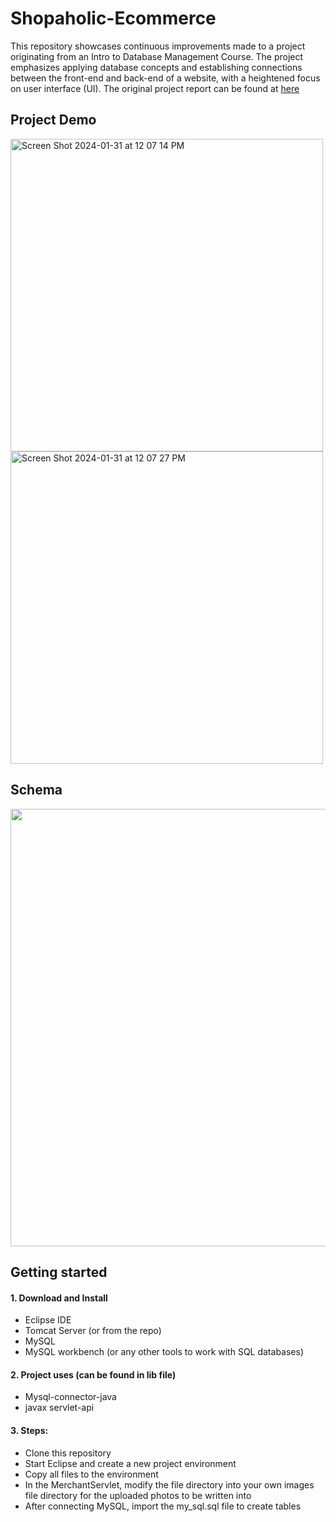 # Shopaholic-Ecommerce


This repository showcases continuous improvements made to a project originating from an Intro to Database Management Course. The project emphasizes applying database concepts and establishing connections between the front-end and back-end of a website, with a heightened focus on user interface (UI).
The original project report can be found at [here](https://phuonghuynh9987.github.io/portfolio/Final-report-CS-157A.pdf)



## Project Demo
<img width="500" alt="Screen Shot 2024-01-31 at 12 07 14 PM" src="https://github.com/PhuongHuynh9987/Shopaholic-Ecommerce/assets/54336313/e04d2d27-bab5-40c4-9bec-bfd5b72e0069">
<img width="500" alt="Screen Shot 2024-01-31 at 12 07 27 PM" src="https://github.com/PhuongHuynh9987/Shopaholic-Ecommerce/assets/54336313/bf1a5950-060a-4aed-a44f-6ae0fe32f6d5">

## Schema

<img src="https://github.com/PhuongHuynh9987/Shopaholic-Ecommerce/assets/54336313/7d54b71e-6a25-4e8d-a692-0c6b611e25ec.png" data-canonical-src="https://github.com/PhuongHuynh9987/Shopaholic-Ecommerce/assets/54336313/7d54b71e-6a25-4e8d-a692-0c6b611e25ec.png" width="700" />



## Getting started

#### 1. Download and Install
  - Eclipse IDE
  - Tomcat Server (or from the repo)
  - MySQL
  - MySQL workbench (or any other tools to work with SQL databases)

#### 2. Project uses (can be found in lib file)
  - Mysql-connector-java
  - javax servlet-api

#### 3. Steps:
  - Clone this repository
  - Start Eclipse and create a new project environment
  - Copy all files to the environment
  - In the MerchantServlet, modify the file directory into your own images file directory for the uploaded photos to be written into
  - After connecting MySQL, import the my_sql.sql file to create tables
